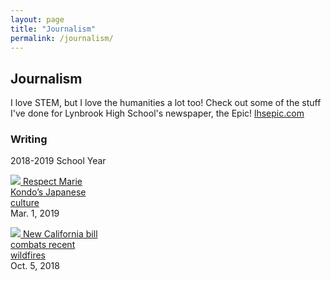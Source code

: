 ```yaml
---
layout: page
title: "Journalism"
permalink: /journalism/
---
```

<style>
	.entry{
		width:140px;
	}
</style>
<h2>Journalism</h2>
I love STEM, but I love the humanities a lot too! Check out some of the stuff I've done for Lynbrook High School's newspaper, the Epic!
<a href="lhsepic.com">lhsepic.com</a>

<h3>Writing</h3>

2018-2019 School Year

<p class="entry"><a href="https://lhsepic.com/4723/opinion/4723/"><img src="https://lhsepic.com/wp-content/uploads/2019/03/mariekondo-maybe.jpg">
Respect Marie Kondo’s Japanese culture</a><br />
Mar. 1, 2019</p>

<p class="entry"><a href="https://lhsepic.com/4512/news/governor-newsom-establishes-goals-for-the-new-year/>
Governor Newsom establishes goals for the new year</a><br />
Feb. 1, 2019</p>

<p class="entry"><a href="https://lhsepic.com/3650/news/1_nw_firebillkaylinl/"><img src="https://lhsepic.com/wp-content/uploads/2018/10/firebill-houses.gif">
New California bill combats recent wildfires</a><br />
Oct. 5, 2018</p>